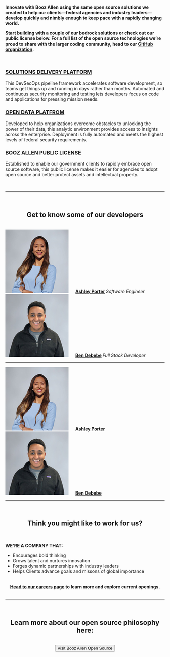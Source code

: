 <br>

**Innovate with Booz Allen using the same open source solutions we created to help our clients—federal agencies and industry leaders—develop quickly and nimbly enough to keep pace with a rapidly changing world.**

**Start building with a couple of our bedrock solutions or check out our public license below. For a full list of the open source technologies we’re proud to share with the larger coding community, head to our [GitHub organization](https://github.com/boozallen).**

<br>

<div>
<h3> <a href="https://github.com/boozallen/sdp-pipeline-framework">SOLUTIONS DELIVERY PLATFORM</a> </h3>
</div>
  
This DevSecOps pipeline framework accelerates software development, so teams get things up and running in days rather than months. Automated and continuous security monitoring and testing lets developers focus on code and applications for pressing mission needs.

<div>
<h3> <a href="https://github.com/boozallen/opendataplatform">OPEN DATA PLATFROM</a> </h3>
</div>

Developed to help organizations overcome obstacles to unlocking the power of their data, this analytic environment provides access to insights across the enterprise. Deployment is fully automated and meets the highest levels of federal security requirements.

<div>
<h3> <a href="http://boozallen.github.io/licenses/bapl">BOOZ ALLEN PUBLIC LICENSE</a> </h3>
</div>

Established to enable our government clients to rapidly embrace open source software, this public license makes it easier for agencies to adopt open source and better protect assets and intellectual property.

<br>

<html>
  <body>
     <hr size="30">
  </body>
</html>
     
<br>     

<html>
  <div style="text-align: center;"> <b> <h2> Get to know some of our developers </h2> </b>
  </div>
</html>

<br>


<html>
  <img src="Ashley-Porter-200x200.jpg">
  <img style="padding-left: 10px;">
  <img align="vertical-align: text-top"> <b> <a href="https://www.boozallen.com/e/insight/people-profiles/spotlight-on-ashley-porter-software-engineer.html">Ashley Porter</a> </b> 
  <img align="left"> <i> Software Engineer </i>
 </html>

 
 <html>
  <img src="Ben-Debebe-200x200.jpg">
  <img style="padding-left: 10px;">
  <img align="left; top"> <b> <a href="https://www.boozallen.com/e/insight/people-profiles/ben-debebe-transforms-data-with-ai.html">Ben Debebe</a> </b> 
  <img align="left"> <i> Full Stack Developer </i>
 </html>

<br>

<html>
  <body>
     <hr size="30">
  </body>
</html>


<html>
  <img src="Ashley-Porter-200x200.jpg">
  <img style="padding-left: 10px;">
  <img align="vertical-align: text-top"> <b> <a href="https://www.boozallen.com/e/insight/people-profiles/spotlight-on-ashley-porter-software-engineer.html">Ashley Porter</a> </b>
 </html>
 
 
 <html>
  <img src="Ben-Debebe-200x200.jpg">
  <img style="padding-left: 10px;">
  <img align="left; top"> <b> <a href="https://www.boozallen.com/e/insight/people-profiles/ben-debebe-transforms-data-with-ai.html">Ben Debebe</a> </b> 
 </html>

<br>

<html>
  <body>
     <hr size="30">
  </body>
</html>

<br>

<html>
  <div style="text-align: center;"> <b> <h2> Think you might like to work for us? </h2> </b>
  </div>
</html>

<br>

**WE'RE A COMPANY THAT:**

- Encourages bold thinking 
- Grows talent and nurtures innovation 
- Forges dynamic partnerships with industry leaders
- Helps Clients advance goals and missons of global importance

<br>

<html>
  <div style="text-align: center;"> <b> <a href="https://careers.boozallen.com/teams/digital" target="_blank">Head to our careers page</a> to learn more and explore current openings. </b>

<br>
<br>

<html>
  <body>
     <hr size="30">
  </body>
</html>

<br>

<html>
  <div style="text-align: center;"> <b> <h2> Learn more about our open source philosophy here: </h2> </b>
  </div>
</html>

<br>

<html>
  <button onclick="window.location.href = 'https://www.boozallen.com/expertise/digital-solutions/open-source.html';" target="_blank">Visit Booz Allen Open Source</button>
</html>

<br>
<br>

